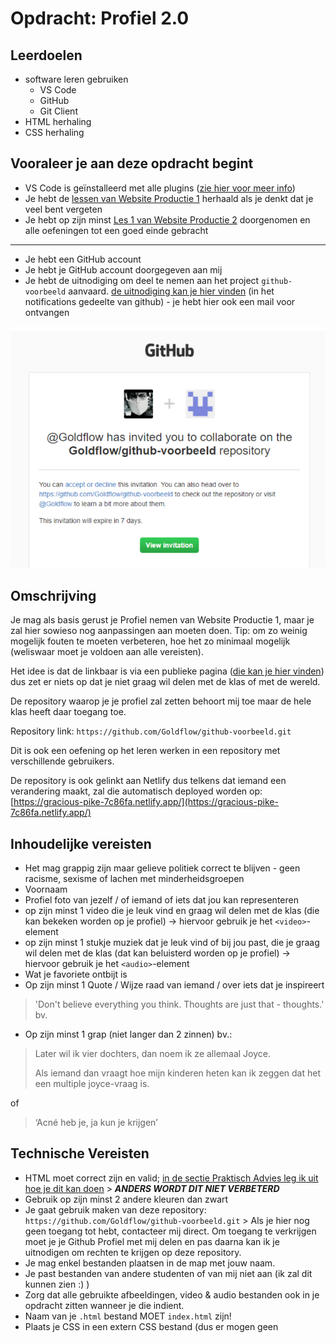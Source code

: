 # Opdracht: Profiel 2.0

## Leerdoelen

- software leren gebruiken
  - VS Code
  - GitHub
  - Git Client
- HTML herhaling
- CSS herhaling

## Vooraleer je aan deze opdracht begint


- VS Code is geïnstalleerd met alle plugins ([zie hier voor meer info](../visual-code-extensions.md))
- Je hebt de [lessen van Website Productie 1](https://goldflow.github.io/website-productie/#overzicht-lessen) herhaald als je denkt dat je veel bent vergeten
- Je hebt op zijn minst [Les 1 van Website Productie 2](https://goldflow.github.io/website-productie-2/les_01/) doorgenomen en alle oefeningen tot een goed einde gebracht
---
- Je hebt een GitHub account
- Je hebt je GitHub account doorgegeven aan mij
- Je hebt de uitnodiging om deel te nemen aan het project `github-voorbeeld` aanvaard. [de uitnodiging kan je hier vinden](https://github.com/notifications) (in het notifications gedeelte van github) - je hebt hier ook een mail voor ontvangen

![invite](invite.PNG)

## Omschrijving

Je mag als basis gerust je Profiel nemen van Website Productie 1, maar je zal hier sowieso nog aanpassingen aan moeten doen. Tip: om zo weinig mogelijk fouten te moeten verbeteren, hoe het zo minimaal mogelijk (weliswaar moet je voldoen aan alle vereisten).

Het idee is dat de linkbaar is via een publieke pagina ([die kan je hier vinden](https://gracious-pike-7c86fa.netlify.app/)) dus zet er niets op dat je niet graag wil delen met de klas of met de wereld.

De repository waarop je je profiel zal zetten behoort mij toe maar de hele klas heeft daar toegang toe.

Repository link: `https://github.com/Goldflow/github-voorbeeld.git`

Dit is ook een oefening op het leren werken in een repository met verschillende gebruikers.

De repository is ook gelinkt aan Netlify dus telkens dat iemand een verandering maakt, zal die automatisch deployed worden op: [https://gracious-pike-7c86fa.netlify.app/](https://gracious-pike-7c86fa.netlify.app/)

## Inhoudelijke vereisten

- Het mag grappig zijn maar gelieve politiek correct te blijven - geen racisme, sexisme of lachen met minderheidsgroepen
- Voornaam
- Profiel foto van jezelf / of iemand of iets dat jou kan representeren
- op zijn minst 1 video die je leuk vind en graag wil delen met de klas (die kan bekeken worden op je profiel) -> hiervoor gebruik je het `<video>`-element
- op zijn minst 1 stukje muziek dat je leuk vind of bij jou past, die je graag wil delen met de klas (dat kan beluisterd worden op je profiel) -> hiervoor gebruik je het `<audio>`-element
- Wat je favoriete ontbijt is
- Op zijn minst 1 Quote / Wijze raad van iemand / over iets dat je inspireert

> 'Don't believe everything you think. Thoughts are just that - thoughts.' bv.

- Op zijn minst 1 grap (niet langer dan 2 zinnen) bv.:

> Later wil ik vier dochters, dan noem ik ze allemaal Joyce.
>
> Als iemand dan vraagt hoe mijn kinderen heten kan ik zeggen dat het een multiple joyce-vraag is.

of

> ‘Acné heb je, ja kun je krijgen’

## Technische Vereisten

- HTML moet correct zijn en valid; [in de sectie Praktisch Advies leg ik uit hoe je dit kan doen](https://goldflow.github.io/website-productie-2/praktisch-advies/#html-valideren) > ***ANDERS WORDT DIT NIET VERBETERD***
- Gebruik op zijn minst 2 andere kleuren dan zwart
- Je gaat gebruik maken van deze repository: `https://github.com/Goldflow/github-voorbeeld.git` > Als je hier nog geen toegang tot hebt, contacteer mij direct. Om toegang te verkrijgen moet je je Github Profiel met mij delen en pas daarna kan ik je uitnodigen om rechten te krijgen op deze repository.
- Je mag enkel bestanden plaatsen in de map met jouw naam.
- Je past bestanden van andere studenten of van mij niet aan (ik zal dit kunnen zien :) )
- Zorg dat alle gebruikte afbeeldingen, video & audio bestanden ook in je opdracht zitten wanneer je die indient.
- Naam van je `.html` bestand MOET `index.html` zijn!
- Plaats je CSS in een extern CSS bestand (dus er mogen geen <style> tags staan in je HTML)

## Indienen

- zoals hier reeds boven beschreven, is het ook een deel van de opdracht, dat je hier niet zelf een Github repository maakt, maar dat je je verbeterde Profiel indient in de [`github-voorbeeld`](https://github.com/Goldflow/github-voorbeeld) repository - dit doe je code te pushen naar die repository. Zoals je reeds deed voor je [Portfolio](../opdracht-portfolio-2) opdracht.
- .zip / .rar bestand van het profiel in de Uploadzone, met alle bijhorende bestanden (foto's, audio, video), ik verwacht dat dit dezelfde bestanden zijn die je hebt upgeload in mijn repository [`github-voorbeeld`](https://github.com/Goldflow/github-voorbeeld)
- ik zal zelf kunnen zien of de link werkt als je alles goed hebt gedaan

## Extra Uitleg



## Vragen / Problemen

Het is de bedoeling dat vanaf deze module iedereen ook gebruik maakt van [het forum van Website Productie 2](https://cvobrussel.smartschool.be/index.php?module=Forum&file=showforum&function=main&courseID=9365&ssID=1711), om zowel dingen te delen als vragen te stellen, en dat de studenten elkaar dan kunnen helpen.

Je mag natuurlijk mij nog steeds aanspreken, maar in de eerste plaats, maak gebruik van [het forum van Website Productie 2](https://cvobrussel.smartschool.be/index.php?module=Forum&file=showforum&function=main&courseID=9365&ssID=1711). Als ik dan een vraag oplos / beantwoord, kunnen je collegacursisten later ook zien hoe hun probleem op te lossen.
